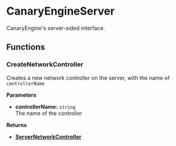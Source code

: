# CanaryEngineServer <Badge type="danger" text="server" />

CanaryEngine's server-sided interface.

## Functions

### CreateNetworkController

Creates a new network controller on the server, with the name of `controllerName`

**Parameters**

* **controllerName:** `string`\
The name of the controller

**Returns**

* **[ServerNetworkController](/api/controllers/network/server)**